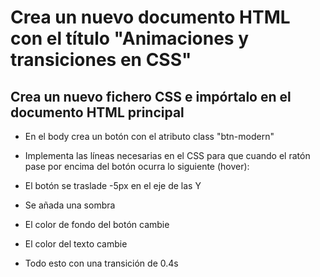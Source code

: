 # Crea un nuevo documento HTML con el título "Animaciones y transiciones en CSS"

## Crea un nuevo fichero CSS e impórtalo en el documento HTML principal

- En el body crea un botón con el atributo class "btn-modern"

- Implementa las líneas necesarias en el CSS para que cuando el ratón pase por encima del botón ocurra lo siguiente (hover):

- El botón se traslade -5px en el eje de las Y

- Se añada una sombra

- El color de fondo del botón cambie

- El color del texto cambie

- Todo esto con una transición de 0.4s